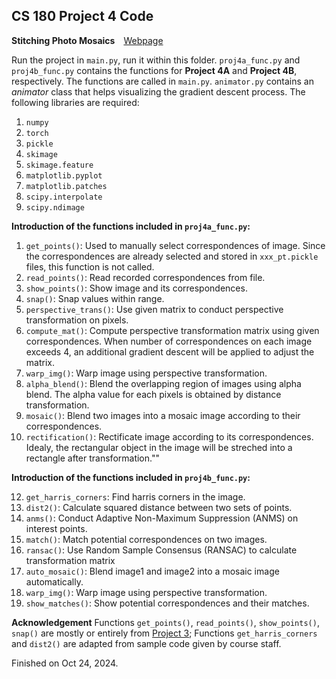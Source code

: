 ## CS 180 Project 4 Code

**Stitching Photo Mosaics**&emsp;[Webpage](https://davidpaulwei.github.io/cs180/proj4/)

Run the project in `main.py`, run it within this folder. `proj4a_func.py` and `proj4b_func.py` contains the functions for **Project 4A** and **Project 4B**, respectively. The functions are called in `main.py`. `animator.py` contains an _animator_ class that helps visualizing the gradient descent process. The following libraries are required:

1. `numpy`
2. `torch`
3. `pickle`
4. `skimage`
5. `skimage.feature`
6. `matplotlib.pyplot`
7. `matplotlib.patches`
8. `scipy.interpolate`
9. `scipy.ndimage`

**Introduction of the functions included in `proj4a_func.py`:**

1. `get_points()`: Used to manually select correspondences of image. Since the correspondences are already selected and stored in `xxx_pt.pickle` files, this function is not called.
2. `read_points()`: Read recorded correspondences from file.
3. `show_points()`: Show image and its correspondences.
4. `snap()`: Snap values within range.
5.  `perspective_trans()`: Use given matrix to conduct perspective transformation on pixels.
6. `compute_mat()`: Compute perspective transformation matrix using given correspondences. When number of correspondences on each image exceeds 4, an additional gradient descent will be applied to adjust the matrix.
7. `warp_img()`: Warp image using perspective transformation.
8. `alpha_blend()`: Blend the overlapping region of images using alpha blend. The alpha value for each pixels is obtained by distance transformation.
10. `mosaic()`: Blend two images into a mosaic image according to their correspondences.
11. `rectification()`: Rectificate image according to its correspondences. Idealy, the rectangular object in the image will be streched into a rectangle after transformation.""

**Introduction of the functions included in `proj4b_func.py`:**

12. `get_harris_corners`: Find harris corners in the image. 
13. `dist2()`: Calculate squared distance between two sets of points.
14. `anms()`: Conduct Adaptive Non-Maximum Suppression (ANMS) on interest points.
15. `match()`: Match potential correspondences on two images.
16. `ransac()`: Use Random Sample Consensus (RANSAC) to calculate transformation matrix
17. `auto_mosaic()`: Blend image1 and image2 into a mosaic image automatically.
18. `warp_img()`: Warp image using perspective transformation.
19. `show_matches()`: Show potential correspondences and their matches.
    
**Acknowledgement**
Functions `get_points()`, `read_points()`, `show_points()`, `snap()` are mostly or entirely from [Project 3](https://github.com/davidpaulwei/cs180/tree/main/proj3/code); Functions `get_harris_corners` and `dist2()` are adapted from sample code given by course staff.

Finished on Oct 24, 2024.
